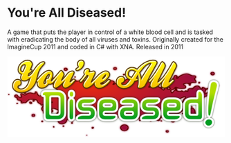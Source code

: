 You're All Diseased!
====================

A game that puts the player in control of a white blood cell and is tasked with eradicating the body of all viruses and toxins. Originally created for the ImagineCup 2011 and coded in C# with XNA. Released in 2011

![ScreenShot](https://github.com/cobalthex/You-re-All-Diseased/blob/master/YoureAllDiseased/YoureAllDiseasedContent/Graphics/Logo.png)
